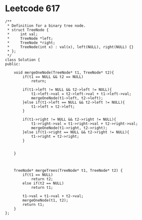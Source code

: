 # Leetcode 617
    /**
     * Definition for a binary tree node.
     * struct TreeNode {
     *     int val;
     *     TreeNode *left;
     *     TreeNode *right;
     *     TreeNode(int x) : val(x), left(NULL), right(NULL) {}
     * };
     */
    class Solution {
    public:

        void mergeOneNode(TreeNode* t1, TreeNode* t2){
            if(t1 == NULL && t2 == NULL)
                return;

            if(t1->left != NULL && t2->left != NULL){
                t1->left->val = t2->left->val + t1->left->val;
                mergeOneNode(t1->left, t2->left);
            }else if(t1->left == NULL && t2->left != NULL){
                t1->left = t2->left;
            }

            if(t1->right != NULL && t2->right != NULL){
                t1->right->val = t1->right->val + t2->right->val;
                mergeOneNode(t1->right, t2->right);
            }else if(t1->right == NULL && t2->right != NULL){
                t1->right = t2->right;
            }


        }



        TreeNode* mergeTrees(TreeNode* t1, TreeNode* t2) {
            if(t1 == NULL)
                return t2;
            else if(t2 == NULL)
                return t1;

            t1->val = t1->val + t2->val;
            mergeOneNode(t1, t2);
            return t1;
        }
    };
